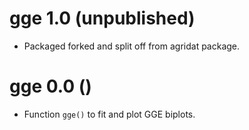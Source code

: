 
# gge 1.0 (unpublished)

* Packaged forked and split off from agridat package.

# gge 0.0 ()

* Function `gge()` to fit and plot GGE biplots.

